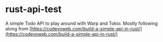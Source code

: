 # rust-api-test

A simple Todo API to play around with Warp and Tokio. Mostly following along from [https://codevoweb.com/build-a-simple-api-in-rust/](https://codevoweb.com/build-a-simple-api-in-rust/)

